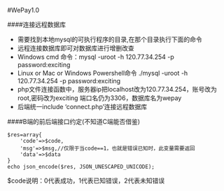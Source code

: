#WePay1.0

####连接远程数据库
- 需要找到本地mysql的可执行程序的目录,在那个目录执行下面的命令
- 远程连接数据库即可对数据库进行增删改查
- Windows cmd 命令：mysql -uroot -h 120.77.34.254 -p
password:exciting
- Linux or Mac or Windows Powershell命令 ./mysql -uroot -h 120.77.34.254 -p
password:exciting
- php文件连接函数中，服务器ip把localhost改为120.77.34.254，账号改为root,密码改为exciting 端口名仍为3306，数据库名为wepay
- 后端统一include ‘connect.php’连接远程数据库

####B端的前后端接口约定(不知道C端能否借鉴)
```
$res=array{
    'code'=>$code,
    'msg'=>$msg,//仅限于当code==1，也就是错误已知时，此变量需要返回
    'data'=>$data
}
echo json_encode($res, JSON_UNESCAPED_UNICODE);
```
$code说明：0代表成功，1代表已知错误，2代表未知错误